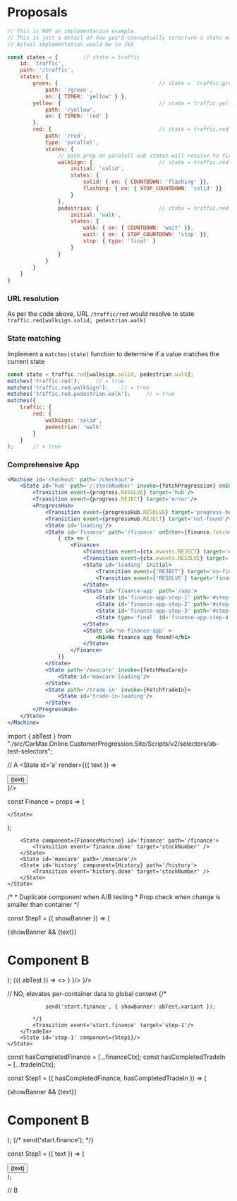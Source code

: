 # Proposals

```jsx
// This is NOT an implementation example.
// This is just a detail of how you'd conceptually structure a state machine.
// Actual implementation would be in JSX

const states = {        // state = traffic
    id: 'traffic',
    path: '/traffic',
    states: {
        green: {                                // state =  traffic.green
            path: '/green',
            on: { TIMER: 'yellow' } },
        yellow: {                               // state = traffic.yellow
            path: '/yellow',
            on: { TIMER: 'red' }
        },
        red: {                                  // state = traffic.red
            path: '/red',
            type: 'parallel',
            states: {
                // path prop on paralell sub states will resolve to first/query params?
                walkSign: {                     // state = traffic.red.walkSign
                    initial: 'solid',
                    states: {
                        solid: { on: { COUNTDOWN: 'flashing' }},        // state = traffic.red.walkSign.solid
                        flashing: { on: { STOP_COUNTDOWN: 'solid' }}    // state = traffic.red.walkSign.flashing
                    }
                },
                pedestrian: {                   // state = traffic.red.pedestrian
                    initial: 'walk',
                    states: {   
                        walk: { on: { COUNTDOWN: 'wait' }},             // state = traffic.red.pedestrian.walk
                        wait: { on: { STOP_COUNTDOWN: 'stop' }},        // state = traffic.red.pedestrian.wait
                        stop: { type: 'final' }                         // state = traffic.red.pedestrian.stop
                    }
                }
            }
        }
    }
}
```

### URL resolution
As per the code above, URL `/traffic/red` would resolve to state `traffic.red[walksign.solid, pedestrian.walk]`

### State matching
Implement a `matches(state)` function to determine if a value matches the current state

```jsx
const state = traffic.red[walksign.solid, pedestrian.walk];
matches('traffic.red');     // = true
matches('traffic.red.walkSign');    // = true
matches('traffic.red.pedestrian.walk');     // = true
matches({ 
    traffic: {
        red: {
            walkSign: 'solid',
            pedestrian: 'walk'
        }
    }
);      // = true
```

### Comprehensive App
```jsx
<Machine id='checkout' path='/checkout'>
    <State id='hub' path='/:stockNumber' invoke={fetchProgression} onEnter={isAuth}>
        <Transition event={progress.RESOLVE} target='hub'/>
        <Transition event={progress.REJECT} target='error'/>
        <ProgressHub>
            <Transition event={progressHub.RESOLVE} target='progress-hub'/>
            <Transition event={progressHub.REJECT} target='not-found'/>
            <State id='loading'/>
            <State id='finance' path='/finance' onEnter={finance.fetchApp}>
                { ctx => (
                    <Finance>
                        <Transition event={ctx.events.REJECT} target='no-finance-app'/>
                        <Transition event={ctx.events.RESOLVE} target='finance-app'/>
                        <State id='loading' initial>
                            <Transition event={'REJECT'} target='no-finance-app'/>
                            <Transition event={'RESOLVE'} target='finance-app'/>
                        </State>
                        <State id='finance-app' path='/app'>
                            <State id='finance-app-step-1' path='#step-1'/>
                            <State id='finance-app-step-2' path='#step-2'/>
                            <State id='finance-app-step-3' path='#step-3'/>
                            <State type='final' id='finance-app-step-4'/>
                        </State>
                        <State id='no-finance-app' >
                            <h1>No finance app found!</h1>
                        </State>
                    </Finance>
                )}
            </State>
            <State path='/maxcare' invoke={fetchMaxCare}>
                <State id='maxcare-loading'/>
            </State>
            <State path='/trade-in' invoke={FetchTradeIn}>
                <State id='trade-in-loading'/>
            </State>
        </ProgressHub>
    </State>
</Machine>
```

import { abTest } from "./src/CarMax.Online.CustomerProgression.Site/Scripts/v2/selectors/ab-test-selectors";

// A
<Machine>
    <State component={App}>
        <State id='a' render={({ text }) => <div>
            <Button>{text}</Button>
        </div>}/>
    </State>
</Machine>



const Finance = props => (
    <State path={props.path}>

    </State>
);

<Machine id='checkout' path='/checkout'>
    <State component={Checkout} id='stockNumber' path='/:stockNumber'>
        <Transition event='finance.start' target='finance' />
        <Transition event='finance.start' target='finance' />
        <Transition event='finance.start' target='finance' />

        <State component={FinanceMachine} id='finance' path='/finance'>
            <Transition event='finance.done' target='stockNumber' />
        </State>
        <State id='maxcare' path='/maxcare'/>
        <State id='history' component={History} path='/history'>
            <Transition event='history.done' target='stockNumber' />
        </State>
    </State>
</Machine>
/*
    * Duplicate component when A/B testing
    * Prop check when change is smaller than container
*/

const Step1 = ({ showBanner }) => (<div>
    {showBanner && <Banner>{text}</Banner>}
    <h1>Component B</h1>
</div>);

<Machine>
    <State id='app' component={App}>
        <TradeIn id='trade-in'>
            {({ abTest }) => <>
                <Transition cond={abTest.control} event='start.finance' target='step-1-a'/>
                <Transition cond={abTest.variant} event='start.finance' target='step-1-b'/>
            </>}
        </TradeIn>
        <State id='step-1-a' render={ctx => <Step1 />}/>
        <State id='step-1-b' render={ctx => <Step1 showBanner />}/>
    </State>
</Machine>




// NO, elevates per-container data to global context
<Machine>
    <State id='app' component={App}>
        <TradeIn id='trade-in'>
            {/* 
            
                send('start.finance', { showBanner: abTest.variant });
            
            */}
            <Transition event='start.finance' target='step-1'/>
        </TradeIn>
        <State id='step-1' component={Step1}/>
    </State>
</Machine>



const hasCompletedFinance = [...financeCtx];
const hasCompletedTradeIn = [...tradeInCtx];

const Step1 = ({ hasCompletedFinance, hasCompletedTradeIn }) => (<div>
    {showBanner && <Banner>{text}</Banner>}
    <h1>Component B</h1>
</div>);


<Machine>
    <State id='app' component={App}>
        <TradeIn id='trade-in'>
            {/* 
                send('start.finance');
            */}
            <Transition event='start.finance' target='step-1'/>
        </TradeIn>
        <State id='step-1' component={Step1}/>
    </State>
</Machine>




const Step1 = ({ text }) => (
    <div>
        <Button>{text}</Button>
    </div>
);

// B
<Machine>
    <State id='app' component={App}>
        <State id='step-1' component={Step1}/>
    </State>
</Machine>